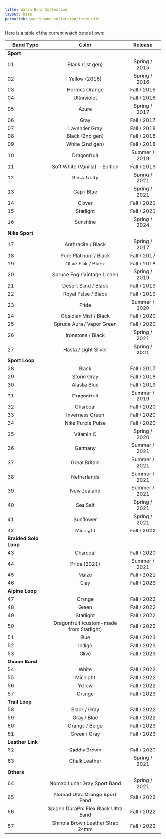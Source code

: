 ```yaml
---
title: Watch Band Collection
layout: base
permalink: watch-band-collection/index.html
---
```


Here is a table of the current watch bands I own:

| Band Type             | Color                                    | Release       |
|-----------------------|:----------------------------------------:|:-------------:|
| **Sport**             |                                          |               |
| 01                    | Black (1st gen)                          | Spring / 2015 |
| 02                    | Yellow (2016)                            | Spring / 2016 |
| 03                    | Hermès Orange                            | Fall / 2016   |
| 04                    | Ultraviolet                              | Fall / 2016   |
| 05                    | Azure                                    | Spring / 2017 |
| 06                    | Gray                                     | Fall / 2017   |
| 07                    | Lavender Gray                            | Fall / 2018   |
| 08                    | Black (2nd gen)                          | Fall / 2018   |
| 09                    | White (2nd gen)                          | Fall / 2018   |
| 10                    | Dragonfruit                              | Summer / 2019 |
| 11                    | Soft White (Vanilla) - Edition           | Fall / 2019   |
| 12                    | Black Unity                              | Spring / 2021 |
| 13                    | Capri Blue                               | Spring / 2021 |
| 14                    | Clover                                   | Fall / 2021   |
| 15                    | Starlight                                | Fall / 2021   |
| 16                    | Sunshine                                 | Spring / 2024 |
| **Nike Sport**        |                                          |               |
| 17                    | Anthracite / Black                       | Spring / 2017 |
| 18                    | Pure Platinum / Black                    | Fall / 2017   |
| 19                    | Olive Flak / Black                       | Fall / 2018   |
| 20                    | Spruce Fog / Vintage Lichen              | Spring / 2019 |
| 21                    | Desert Sand / Black                      | Fall / 2019   |
| 22                    | Royal Pulse / Black                      | Fall / 2019   |
| 23                    | Pride                                    | Summer / 2020 |
| 24                    | Obsidian Mist / Black                    | Fall / 2020   |
| 25                    | Spruce Aura / Vapor Green                | Fall / 2020   |
| 26                    | Ironstone / Black                        | Spring / 2021 |
| 27                    | Hasta / Light Silver                     | Spring / 2021 |
| **Sport Loop**        |                                          |               |
| 28                    | Black                                    | Fall / 2017   |
| 29                    | Storm Gray                               | Fall / 2018   |
| 30                    | Alaska Blue                              | Fall / 2019   |
| 31                    | Dragonfruit                              | Summer / 2019 |
| 32                    | Charcoal                                 | Fall / 2020   |
| 33                    | Inverness Green                          | Fall / 2020   |
| 34                    | Nike Purple Pulse                        | Fall / 2020   |
| 35                    | Vitamin C                                | Spring / 2020 |
| 36                    | Germany                                  | Summer / 2021 |
| 37                    | Great Britain                            | Summer / 2021 |
| 38                    | Netherlands                              | Summer / 2021 |
| 39                    | New Zealand                              | Summer / 2021 |
| 40                    | Sea Salt                                 | Spring / 2021 |
| 41                    | Sunflower                                | Spring / 2021 |
| 42                    | Midnight                                 | Fall / 2022   |
| **Braided Solo Loop** |                                          |               |
| 43                    | Charcoal                                 | Fall / 2020   |
| 44                    | Pride (2021)                             | Summer / 2021 |
| 45                    | Maize                                    | Fall / 2021   |
| 46                    | Clay                                     | Fall / 2023   |
| **Alpine Loop**       |                                          |               |
| 47                    | Orange                                   | Fall / 2022   |
| 48                    | Green                                    | Fall / 2022   |
| 49                    | Starlight                                | Fall / 2022   |
| 50                    | Dragonfruit (custom-made from Starlight) | Fall / 2022   |
| 51                    | Blue                                     | Fall / 2023   |
| 52                    | Indigo                                   | Fall / 2023   |
| 53                    | Olive                                    | Fall / 2023   |
| **Ocean Band**        |                                          |               |
| 54                    | White                                    | Fall / 2022   |
| 55                    | Midnight                                 | Fall / 2022   |
| 56                    | Yellow                                   | Fall / 2022   |
| 57                    | Orange                                   | Fall / 2023   |
| **Trail Loop**        |                                          |               |
| 58                    | Black / Gray                             | Fall / 2022   |
| 59                    | Gray / Blue                              | Fall / 2022   |
| 60                    | Orange / Beige                           | Fall / 2023   |
| 61                    | Green / Gray                             | Fall / 2023   |
| **Leather Link**      |                                          |               |
| 62                    | Saddle Brown                             | Fall / 2020   |
| 63                    | Chalk Leather                            | Spring / 2021 |
| **Others**            |                                          |               |
| 64                    | Nomad Lunar Gray Sport Band              | Spring / 2021 |
| 65                    | Nomad Ultra Orange Sport Band            | Fall / 2022   |
| 66                    | Spigen DuraPro Flex Black Ultra Band     | Fall / 2022   |
| 67                    | Shinola Brown Leather Strap 24mm         | Fall / 2022   |

